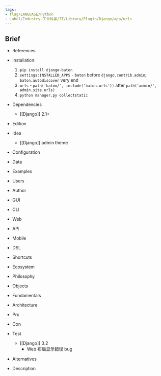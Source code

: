 ```yaml
---
tags:
- flag/LANGUAGE/Python
- Label/Industry-工业科学/IT/Library/Plugin/Django/app/urls
---
```


## Brief

- References

- Installation
    1. `pip install django-baton`
    2. `settings:INSTALLED_APPS` - `baton` before `django.contrib.admin`; `baton.autodiscover` very end
    3. `urls` - `path('baton/', include('baton.urls'))` after `path('admin/', admin.site.urls)`
    4. `python manager.py collectstatic`

- Dependencies
    - [[Django]] 2.1+

- Edition

- Idea
    - [[Django]] admin theme

- Configuration

- Data

- Examples

- Users

- Author

- GUI

- CLI

- Web

- API

- Mobile

- DSL

- Shortcuts

- Ecosystem

- Philosophy

- Objects

- Fundamentals

- Architecture

- Pro

- Con

- Test
    - [[Django]] 3.2 
        - Web 布局显示错误 bug

- Alternatives

- Description

